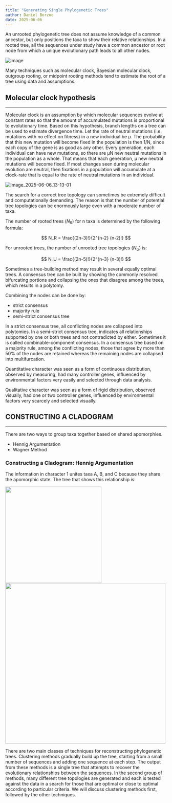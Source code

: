 ```yaml
---
title: "Generating Single Phylogenetic Trees"
author: Daniel Borzoo 
date: 2025-06-06
---
```


An unrooted phylogenetic tree does not assume knowledge of a common ancestor, but only positions the taxa to show their relative relationships. In a rooted tree, all the sequences under study have a common ancestor or root node from which a unique evolutionary path leads to all other nodes. 

![image](https://github.com/user-attachments/assets/9e835388-0077-40cb-8ec0-7e690dca84ab)

Many techniques such as molecular clock, Bayesian molecular clock, outgroup rooting, or midpoint rooting methods tend to estimate the root of a tree using data and assumptions. 

## Molecular clock hypothesis
---

Molecular clock is an assumption by which molecular sequences evolve at constant rates so that the amount of accumulated mutations is proportional to evolutionary time. Based on this hypothesis, branch lengths on a tree can be used to estimate divergence time. Let the rate of neutral mutations (i.e. mutations with no effect on fitness) in a new individual be μ. The probability that this new mutation will become fixed in the population is then 1/N, since each copy of the gene is as good as any other. Every generation, each individual can have new mutations, so there are μN new neutral mutations in the population as a whole. That means that each generation, μ new neutral mutations will become fixed. If most changes seen during molecular evolution are neutral, then fixations in a population will accumulate at a clock-rate that is equal to the rate of neutral mutations in an individual.

![image_2025-06-06_13-13-01](https://github.com/user-attachments/assets/f8f171b6-732f-4124-a506-a4de2e198ce7)


The search for a correct tree topology can sometimes be extremely difficult and computationally demanding. The reason is that the number of potential tree topologies can be enormously large even with a moderate number of taxa. 

The number of rooted trees ($N_R$) for n taxa is determined by the following formula:

$$
  N_R = \frac{(2n-3)!}{2^{n-2} (n-2)!}
$$

For unrooted trees, the number of unrooted tree topologies ($N_U$) is:

$$
  N_U = \frac{(2n-5)!}{2^{n-3} (n-3)!}
$$

Sometimes a tree-building method may result in several equally optimal trees. A consensus tree can be built by showing the commonly resolved bifurcating portions and collapsing the ones that disagree among the trees, which results in a polytomy.

Combining the nodes can be done by:
- strict consensus
- majority rule
- semi-strict consensus tree

In a strict consensus tree, all conflicting nodes are collapsed into polytomies. In a semi-strict consensus tree, indicates all relationships supported by one or both trees and not contradicted by either. Sometimes it is called combinable-component consensus. In a consensus tree based on a majority rule, among the conflicting nodes, those that  agree by more than 50% of the nodes are retained whereas the remaining nodes are collapsed into multifurcation.

Quantitative character was seen as a form of continuous distribution, observed by measuring, had many controller genes, influenced by environmental factors very easily and selected through data analysis.

Qualitative character was seen as a form of rigid distribution, observed visually, had one or two controller genes, influenced by environmental factors very scarcely and selected visually. 

## CONSTRUCTING A CLADOGRAM
---

There are two ways to group taxa together based on shared apomorphies. 
- Hennig Argumentation
- Wagner Method

### Constructing a Cladogram: Hennig Argumentation

The information in character 1 unites taxa A, B, and C because they share the apomorphic state. The tree that shows this relationship is:
<p align = 'left'> 
  <img src="https://github.com/user-attachments/assets/8bd9e589-0fb2-41d2-b97e-831feb6b712e" width= "300"/>
  <img src="https://github.com/user-attachments/assets/58b03234-aa38-4e01-a984-cb2ec8b9a4e0" width= "500"/>
</p> 



There are two main classes of techniques for reconstructing phylogenetic trees. Clustering methods gradually build up the tree, starting from a small number of sequences and adding one sequence at each step. The output from these methods is a single tree that attempts to recover the evolutionary relationships between the sequences. In the second group of methods, many different tree topologies are generated and each is tested against the data in a search for those that are optimal or close to optimal according to particular criteria. We will discuss clustering methods first, followed by the other techniques. 



